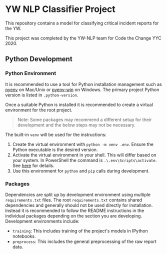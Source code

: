 # YW NLP Classifier Project

This repository contains a model for classifying critical incident reports for the YW.

This project was completed by the YW-NLP team for Code the Change YYC 2020.

## Python Development

### Python Environment

It is recommended to use a tool for Python installation management such as [pyenv](https://github.com/pyenv/pyenv) on Mac/Unix or [pyenv-win](https://github.com/pyenv-win/pyenv-win) on Windows. The primary project Python version is listed in `.python-version`.

Once a suitable Python is installed it is recommended to create a virtual environment for the root project.

> Note: Some packages may recommend a different setup for their development and the below steps may not be necessary.

The built-in `venv` will be used for the instructions:

1. Create the virtual environment with `python -m venv .env`. Ensure the Python executable is the desired version.
2. Activate the virtual environment in your shell. This will differ based on your system. In PowerShell the command is `.\.env\Scripts\activate`. See [here](https://docs.python.org/3/library/venv.html#creating-virtual-environments) for details.
3. Use this environment for `python` and `pip` calls during development.

### Packages

Dependencies are split up by development environment using multiple `requirements.txt` files. The root `requirements.txt` contains shared dependencies and generally should not be used directly for installation. Instead it is recommended to follow the README instructions in the individual packages depending on the section you are developing. Development environments include:

- `training`: This includes training of the project's models in IPython notebooks.
- `preprocess`: This includes the general preprocessing of the raw report data.